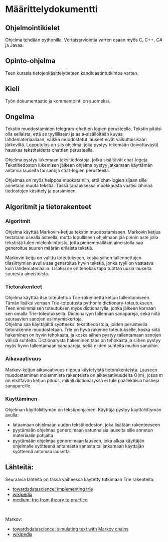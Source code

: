 # Määrittelydokumentti

## Ohjelmointikielet
Ohjelma tehdään pythonilla. Vertaisarviointia varten osaan myös C, C++, C# ja Javaa.

## Opinto-ohjelma
Teen kurssia tietojenkäsittelytieteen kandidaatintutkintoa varten.

## Kieli
Työn dokumentaatio ja kommentointi on suomeksi.

## Ongelma
Tekstin muodostaminen telegram-chattien logien perusteella. Tekstin pitäisi olla sellaista, että se tyylillisesti ja asia-sisällöltään kuvaa lähdemateriaaliaan, vaikka muodostetut lauseet eivät vaikuttaisikaan järkeviltä. Lopputulos on siis ohjelma, joka pystyy tekemään (toivottavasti) hauskaa tekstitaidetta chattien perusteella.

Ohjelma pystyy lukemaan teksitiedostoja, jotka sisältävät chat-logeja. Tekstitiedoston lukemisen jälkeen ohjelma pystyy jatkamaan käyttämän antamia lauseita tai sanoja chat-logien perusteella. 

Ohjelmaa on myös helppoa muokata niin, että chat-logien sijaan sille annetaan muuta tekstiä. Tässä tapauksessa muokkausta vaatisi lähinnä tiedostojen käsittely ja parsiminen.

## Algoritmit ja tietorakenteet
### Algoritmit
Ohjelma käyttää Markovin-ketjua tekstin muodostamiseen. Markovin ketjua testataan usealla asteella, mutta lopulliseen ohjelmaan jää pienin aste jolla tekstistä tulee mielenkiintoista, jotta pienemmälläkin aineistolla saa generoitua suuren määrän erilaista tekstiä.

Markovin ketju on valittu toteutukseen, koska siihen tallennettujen tilasiirtymien avulla saa generoitua hyvin tekstiä, jonka tyyli on vastaava kuin lähdemateriaalin. Lisäksi se on tehokas tapa tuottaa uusia lauseita suuresta aineistoista.

### Tietorakenteet
Ohjelma käyttää itse toteutettua Trie-rakennetta ketjun tallentamiseen. Tämän lisäksi vertaan Trie-toteutusta pythonin dictionary-toteutukseen. Teen ensimmäisen toteutuksen myös dictionarylla, jonka jälkeen korvaan sen omalla Trie-toteutuksella. Dictionaryyn tallennan sanapareja, sekä niitä seuraavien sanojen esiintymiskertoja. 
</br>
Ohjelma saa käyttäjältä syötteeksi tekstitiedostoja, joiden perusteella tietorakenne muodostetaan. Trie on hyvä rakenne toteutukselle, koska siitä hakeminen on hyvin tehokasta, ja koska siihen pystyy tallentamaan sanojen välisiä suhteita. Dictionarysta hakeminen taas on tehokasta ja siihen pystyy myös hyvin tallentamaan sanapareja, sekä niiden suhteita muihin sanoihin.

### Aikavaativuus
Markov-ketjun aikavaativuus riippuu käytetyistä tietorakenteista. Lauseen muodostaminen molemmista rakenteista on aikavaativuudelta O(m), jossa m on etsittävän ketjun pituus, mikäli dictionaryssa ei tule päällekäisiä hasheja sanapareille.

### Käyttäminen
Ohjelman käyttöliittymän on tekstipohjainen. Käyttäjä pystyy käyttöliittymän avulla:
* lataamaan ohjelmaan uuden tekstitiedoston, joka lisätään rakenteeseen
* pyytämään ohjelmaa generoimaan satunnaisia lauseita sille annetun materiaalin pohjalta
* pyytämään ohjelmaa generoimaan lauseen, joka alkaa käyttäjän ohjelmalle syötteenä antamasta sanasta tai jatkamaan käyttäjän syötteenä antamaa lausetta

## Lähteitä:
Seuraavia lähteitä on tässä vaiheessa käytetty tutkimaan Trie rakenteita:
* [towardsdatascience: implementing trie](https://towardsdatascience.com/implementing-a-trie-data-structure-in-python-in-less-than-100-lines-of-code-a877ea23c1a1)
* [wikipedia](https://en.wikipedia.org/wiki/Trie)
* [medium: trie from theory to practice](https://medium.com/@makhmud.islamov/trie-from-theory-to-practice-ab070d6b539c)
 </br>
 
Markov:
* [towardsdatascience: simulating text with Markov chains](https://towardsdatascience.com/simulating-text-with-markov-chains-in-python-1a27e6d13fc6)
* [wikipedia](https://en.wikipedia.org/wiki/Markov_chain)

